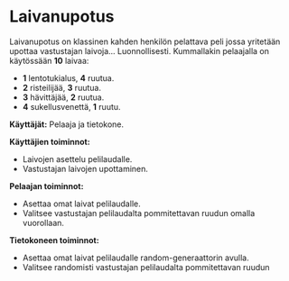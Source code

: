 # Laivanupotus
Laivanupotus on klassinen kahden henkilön pelattava peli jossa yritetään upottaa vastustajan laivoja... Luonnollisesti.
Kummallakin pelaajalla on käytössään **10** laivaa:
* **1** lentotukialus, **4** ruutua.
* **2** risteilijää, **3** ruutua.
* **3** hävittäjää, **2** ruutua.
* **4** sukellusvenettä, **1** ruutu.

**Käyttäjät:** Pelaaja ja tietokone.

**Käyttäjien toiminnot:**
- Laivojen asettelu pelilaudalle.
- Vastustajan laivojen upottaminen.

**Pelaajan toiminnot:**
- Asettaa omat laivat pelilaudalle.
- Valitsee vastustajan pelilaudalta pommitettavan ruudun omalla vuorollaan.

**Tietokoneen toiminnot:**
- Asettaa omat laivat pelilaudalle random-generaattorin avulla.
- Valitsee randomisti vastustajan pelilaudalta pommitettavan ruudun
